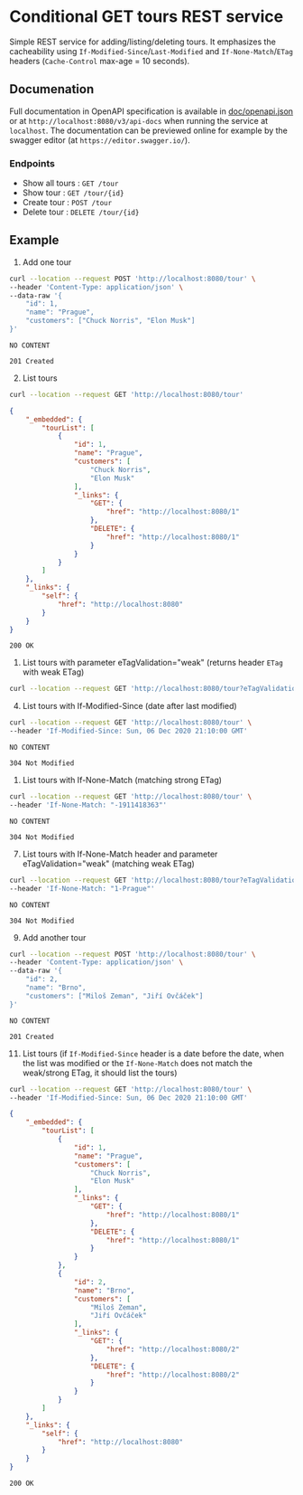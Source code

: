 # Conditional GET tours REST service

Simple REST service for adding/listing/deleting tours. It emphasizes the cacheability using `If-Modified-Since`/`Last-Modified` and `If-None-Match`/`ETag` headers (`Cache-Control` max-age = 10 seconds). 

## Documenation

Full documentation in OpenAPI specification is available in [doc/openapi.json](doc/openapi.json) or at `http://localhost:8080/v3/api-docs` when running the service at `localhost`. The documentation can be previewed online for example by the swagger editor (at `https://editor.swagger.io/`).

### Endpoints
* Show all tours : `GET /tour`
* Show tour : `GET /tour/{id}`
* Create tour : `POST /tour`
* Delete tour : `DELETE /tour/{id}`

## Example
1) Add one tour
```sh
curl --location --request POST 'http://localhost:8080/tour' \
--header 'Content-Type: application/json' \
--data-raw '{
    "id": 1,
    "name": "Prague",
    "customers": ["Chuck Norris", "Elon Musk"]
}'
```
```
NO CONTENT
```
```
201 Created
```
2) List tours
```sh
curl --location --request GET 'http://localhost:8080/tour'
```
```json
{
    "_embedded": {
        "tourList": [
            {
                "id": 1,
                "name": "Prague",
                "customers": [
                    "Chuck Norris",
                    "Elon Musk"
                ],
                "_links": {
                    "GET": {
                        "href": "http://localhost:8080/1"
                    },
                    "DELETE": {
                        "href": "http://localhost:8080/1"
                    }
                }
            }
        ]
    },
    "_links": {
        "self": {
            "href": "http://localhost:8080"
        }
    }
}
```
```
200 OK
```
1) List tours with parameter eTagValidation="weak" (returns header `ETag` with weak ETag)
```sh
curl --location --request GET 'http://localhost:8080/tour?eTagValidation=weak'
```
4) List tours with If-Modified-Since (date after last modified)
```sh
curl --location --request GET 'http://localhost:8080/tour' \
--header 'If-Modified-Since: Sun, 06 Dec 2020 21:10:00 GMT'
```
```
NO CONTENT
```
```
304 Not Modified
```
1) List tours with If-None-Match (matching strong ETag)
```sh
curl --location --request GET 'http://localhost:8080/tour' \
--header 'If-None-Match: "-1911418363"'
```
```
NO CONTENT
```
```
304 Not Modified
```
7) List tours with If-None-Match header and parameter eTagValidation="weak" (matching weak ETag)
```sh
curl --location --request GET 'http://localhost:8080/tour?eTagValidation=weak' \
--header 'If-None-Match: "1-Prague"'
```
```
NO CONTENT
```
```
304 Not Modified
```
9) Add another tour
```sh
curl --location --request POST 'http://localhost:8080/tour' \
--header 'Content-Type: application/json' \
--data-raw '{
    "id": 2,
    "name": "Brno",
    "customers": ["Miloš Zeman", "Jiří Ovčáček"]
}'
```
```
NO CONTENT
```
```
201 Created
```
11) List tours (if `If-Modified-Since` header is a date before the date, when the list was modified or the `If-None-Match` does not match the weak/strong ETag, it should list the tours)
```sh
curl --location --request GET 'http://localhost:8080/tour' \
--header 'If-Modified-Since: Sun, 06 Dec 2020 21:10:00 GMT'
```
```json
{
    "_embedded": {
        "tourList": [
            {
                "id": 1,
                "name": "Prague",
                "customers": [
                    "Chuck Norris",
                    "Elon Musk"
                ],
                "_links": {
                    "GET": {
                        "href": "http://localhost:8080/1"
                    },
                    "DELETE": {
                        "href": "http://localhost:8080/1"
                    }
                }
            },
            {
                "id": 2,
                "name": "Brno",
                "customers": [
                    "Miloš Zeman",
                    "Jiří Ovčáček"
                ],
                "_links": {
                    "GET": {
                        "href": "http://localhost:8080/2"
                    },
                    "DELETE": {
                        "href": "http://localhost:8080/2"
                    }
                }
            }
        ]
    },
    "_links": {
        "self": {
            "href": "http://localhost:8080"
        }
    }
}
```
```
200 OK
```
